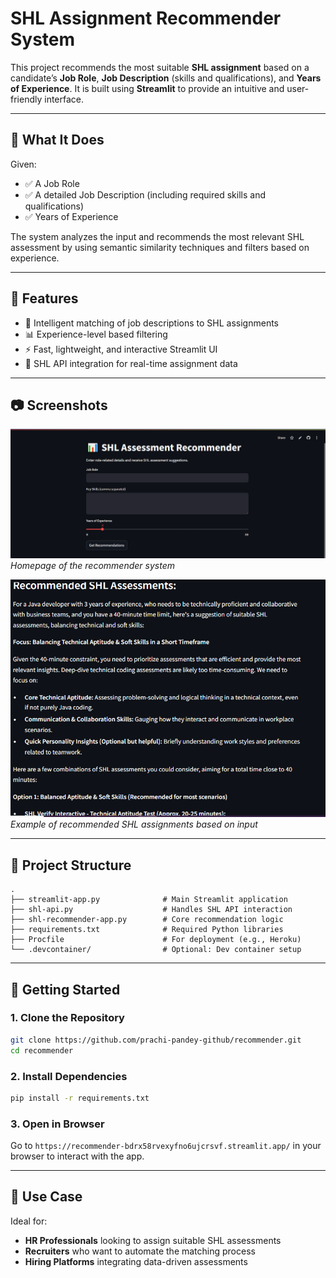 # SHL Assignment Recommender System

This project recommends the most suitable **SHL assignment** based on a candidate’s **Job Role**, **Job Description** (skills and qualifications), and **Years of Experience**. It is built using **Streamlit** to provide an intuitive and user-friendly interface.

---

## 🧐 What It Does

Given:
- ✅ A Job Role
- ✅ A detailed Job Description (including required skills and qualifications)
- ✅ Years of Experience

The system analyzes the input and recommends the most relevant SHL assessment by using semantic similarity techniques and filters based on experience.

---

## 🌟 Features

- 🔎 Intelligent matching of job descriptions to SHL assignments
- 📊 Experience-level based filtering
- ⚡ Fast, lightweight, and interactive Streamlit UI
- 🔗 SHL API integration for real-time assignment data

---

## 📷 Screenshots



![Homepage](https://github.com/prachi-pandey-github/recommender/blob/0d1bac694bf622c56525329fd0a353e0f018f138/SHLapp.PNG)
*Homepage of the recommender system*

![Results](https://github.com/prachi-pandey-github/recommender/blob/455256abec770650e57da4a2a442a5091fd0474c/output.PNG)
*Example of recommended SHL assignments based on input*


---

## 📁 Project Structure

```
.
├── streamlit-app.py              # Main Streamlit application
├── shl-api.py                    # Handles SHL API interaction
├── shl-recommender-app.py        # Core recommendation logic
├── requirements.txt              # Required Python libraries
├── Procfile                      # For deployment (e.g., Heroku)
└── .devcontainer/                # Optional: Dev container setup
```

---

## 🚀 Getting Started

### 1. Clone the Repository

```bash
git clone https://github.com/prachi-pandey-github/recommender.git
cd recommender
```

### 2. Install Dependencies

```bash
pip install -r requirements.txt
```


### 3. Open in Browser

Go to `https://recommender-bdrx58rvexyfno6ujcrsvf.streamlit.app/` in your browser to interact with the app.

---

## 🎯 Use Case

Ideal for:
- **HR Professionals** looking to assign suitable SHL assessments
- **Recruiters** who want to automate the matching process
- **Hiring Platforms** integrating data-driven assessments


